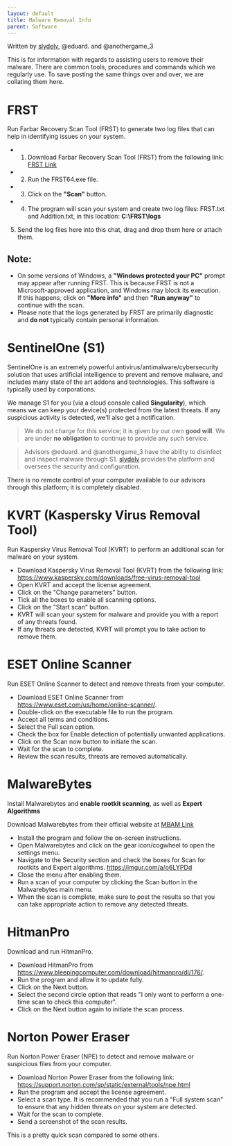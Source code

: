 ```yaml
---
layout: default
title: Malware Removal Info
parent: Software
---
```

Written by [slydelv](https://github.com/slydelv), @eduard. and @anothergame_3

This is for information with regards to assisting users to remove their malware. There are common tools, procedures and commands which we regularly use. To save posting the same things over and over, we are collating them here. 

# FRST
Run Farbar Recovery Scan Tool (FRST) to generate two log files that can help in identifying issues on your system.

* 1. Download Farbar Recovery Scan Tool (FRST) from the following link: [FRST Link](https://www.bleepingcomputer.com/download/farbar-recovery-scan-tool/)
* 2. Run the FRST64.exe file.
* 3. Click on the **"Scan"** button.
* 4. The program will scan your system and create two log files: FRST.txt and Addition.txt, in this location: **C:\FRST\logs**
5. Send the log files here into this chat, drag and drop them here or attach them.

## Note:

* On some versions of Windows, a **"Windows protected your PC"** prompt may appear after running FRST. This is because FRST is not a Microsoft-approved application, and Windows may block its execution. If this happens, click on **"More info"** and then **"Run anyway"** to continue with the scan.
* Please note that the logs generated by FRST are primarily diagnostic and **do not** typically contain personal information.

# SentinelOne (S1)
SentinelOne is an extremely powerful antivirus/antimalware/cybersecurity solution that uses artificial intelligence to prevent and remove malware, and includes many state of the art addons and technologies. This software is typically used by corporations. 

We manage S1 for you (via a cloud console called **Singularity**), which means we can keep your device(s) protected from the latest threats. If any suspicious activity is detected, we'll also get a notification.

> We do not charge for this service; it is given by our own **good will**. We are under **no obligation** to continue to provide any such service. 

> Advisors @eduard. and @anothergame_3 have the ability to disinfect and inspect malware through S1. [slydelv](https://github.com/slydelv) provides the platform and oversees the security and configuration. 

There is no remote control of your computer available to our advisors through this platform; it is completely disabled.

# KVRT (Kaspersky Virus Removal Tool)
Run Kaspersky Virus Removal Tool (KVRT) to perform an additional scan for malware on your system.

* Download Kaspersky Virus Removal Tool (KVRT) from the following link: https://www.kaspersky.com/downloads/free-virus-removal-tool
* Open KVRT and accept the license agreement.
* Click on the "Change parameters" button.
* Tick all the boxes to enable all scanning options.
* Click on the "Start scan" button.
* KVRT will scan your system for malware and provide you with a report of any threats found.
* If any threats are detected, KVRT will prompt you to take action to remove them.

# ESET Online Scanner
Run ESET Online Scanner to detect and remove threats from your computer.

* Download ESET Online Scanner from https://www.eset.com/us/home/online-scanner/.
* Double-click on the executable file to run the program.
* Accept all terms and conditions.
* Select the Full scan option.
* Check the box for Enable detection of potentially unwanted applications.
* Click on the Scan now button to initiate the scan.
* Wait for the scan to complete.
* Review the scan results, threats are removed automatically.

# MalwareBytes
Install Malwarebytes and **enable rootkit scanning**, as well as **Expert Algorithms**

Download Malwarebytes from their official website at [MBAM Link](https://www.malwarebytes.com/)

* Install the program and follow the on-screen instructions.
* Open Malwarebytes and click on the gear icon/cogwheel to open the settings menu.
* Navigate to the Security section and check the boxes for Scan for rootkits and Expert algorithms.
https://imgur.com/a/o6LYPDd
* Close the menu after enabling them.
* Run a scan of your computer by clicking the Scan button in the Malwarebytes main menu.
* When the scan is complete, make sure to post the results so that you can take appropriate action to remove any detected threats.

# HitmanPro
Download and run HitmanPro.

* Download HitmanPro from https://www.bleepingcomputer.com/download/hitmanpro/dl/176/.
* Run the program and allow it to update fully.
* Click on the Next button.
* Select the second circle option that reads "I only want to perform a one-time scan to check this computer".
* Click on the Next button again to initiate the scan process.

# Norton Power Eraser
Run Norton Power Eraser (NPE) to detect and remove malware or suspicious files from your computer.

* Download Norton Power Eraser from the following link: https://support.norton.com/sp/static/external/tools/npe.html
* Run the program and accept the license agreement.
* Select a scan type. It is recommended that you run a "Full system scan" to ensure that any hidden threats on your system are detected.
* Wait for the scan to complete.
* Send a screenshot of the scan results.

This is a pretty quick scan compared to some others.
